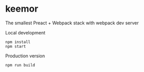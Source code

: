 # keemor
The smallest Preact + Webpack stack with webpack dev server

Local development
```
npm install
npm start
```

Production version
```
npm run build
```